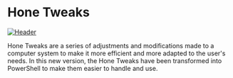 # Hone Tweaks

[![Header](https://i.imgur.com/DbHRwJs.png "Header")](https://hone.gg/)

Hone Tweaks are a series of adjustments and modifications made to a computer system to make it more efficient and more adapted to the user's needs. In this new version, the Hone Tweaks have been transformed into PowerShell to make them easier to handle and use.
